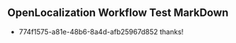 ## OpenLocalization Workflow Test MarkDown
* 774f1575-a81e-48b6-8a4d-afb25967d852 
thanks!<!--HONumber=Mar16_HO3-->
